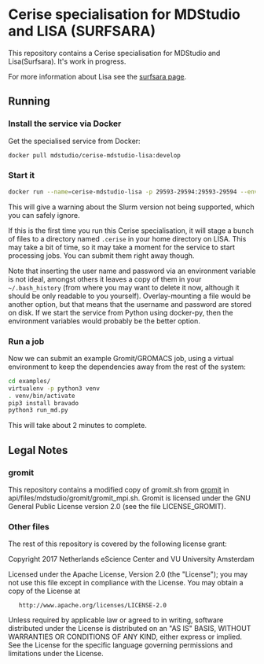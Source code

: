 # Cerise specialisation for MDStudio and LISA (SURFSARA)

This repository contains a Cerise specialisation for MDStudio and Lisa(Surfsara).
It's work in progress.

For more information about Lisa see the [surfsara page](https://userinfo.surfsara.nl/systems/lisa).

## Running

### Install the service via Docker

Get the specialised service from Docker:

```bash
docker pull mdstudio/cerise-mdstudio-lisa:develop
```

### Start it

```bash
docker run --name=cerise-mdstudio-lisa -p 29593-29594:29593-29594 --env CERISE_USERNAME=<username> --env CERISE_PASSWORD=<password> mdstudio/cerise-mdstudio-lisa:develop
```
This will give a warning about the Slurm version not being supported, which
you can safely ignore.

If this is the first time you run this Cerise specialisation, it will stage a
bunch of files to a directory named `.cerise` in your home directory on LISA.
This may take a bit of time, so it may take a moment for the service to start
processing jobs. You can submit them right away though.

Note that inserting the user name and password via an environment variable is
not ideal, amongst others it leaves a copy of them in your `~/.bash_history`
(from where you may want to delete it now, although it should be only readable
to you yourself). Overlay-mounting a file would be another option, but that
means that the username and password are stored on disk. If we start the service
from Python using docker-py, then the environment variables would probably be
the better option.

### Run a job

Now we can submit an example Gromit/GROMACS job, using a virtual environment to
keep the dependencies away from the rest of the system:

```bash
cd examples/
virtualenv -p python3 venv
. venv/bin/activate
pip3 install bravado
python3 run_md.py
```

This will take about 2 minutes to complete.


## Legal Notes

### gromit

This repository contains a modified copy of gromit.sh from
[gromit](https://github.com/Tsjerk/gromit) in
api/files/mdstudio/gromit/gromit_mpi.sh. Gromit is licensed under the GNU
General Public License version 2.0 (see the file LICENSE_GROMIT).

### Other files

The rest of this repository is covered by the following license grant:

   Copyright 2017 Netherlands eScience Center and VU University Amsterdam

   Licensed under the Apache License, Version 2.0 (the "License");
   you may not use this file except in compliance with the License.
   You may obtain a copy of the License at

       http://www.apache.org/licenses/LICENSE-2.0

   Unless required by applicable law or agreed to in writing, software
   distributed under the License is distributed on an "AS IS" BASIS,
   WITHOUT WARRANTIES OR CONDITIONS OF ANY KIND, either express or implied.
   See the License for the specific language governing permissions and
   limitations under the License.
